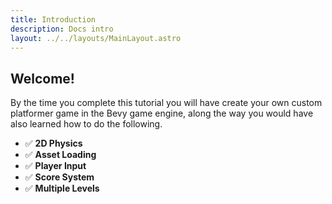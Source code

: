 ```yaml
---
title: Introduction
description: Docs intro
layout: ../../layouts/MainLayout.astro
---
```


## Welcome!

By the time you complete this tutorial you will have create your own custom platformer game in the Bevy game engine, along the way you would have also learned how to do the following.

- ✅ **2D Physics**
- ✅ **Asset Loading**
- ✅ **Player Input**
- ✅ **Score System**
- ✅ **Multiple Levels**
